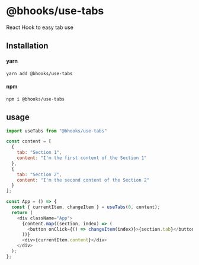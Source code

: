 # @bhooks/use-tabs

React Hook to easy tab use

## Installation

#### yarn

`yarn add @bhooks/use-tabs`

#### npm

`npm i @bhooks/use-tabs`

## usage

```js
import useTabs from "@bhooks/use-tabs"

const content = [
  {
    tab: "Section 1",
    content: "I'm the first content of the Section 1"
  },
  {
    tab: "Section 2",
    content: "I'm the second content of the Section 2"
  }
];

const App = () => {
  const { currentItem, changeItem } = useTabs(0, content);
  return (
    <div className="App">
      {content.map((section, index) => (
        <button onClick={() => changeItem(index)}>{section.tab}</button>
      ))}
      <div>{currentItem.content}</div>
    </div>
  );
};
```